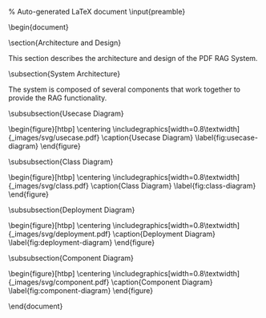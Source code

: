 % Auto-generated LaTeX document
\input{preamble}

\begin{document}

\section{Architecture and Design}

This section describes the architecture and design of the PDF RAG System.

\subsection{System Architecture}

The system is composed of several components that work together to provide the RAG functionality.


\subsubsection{Usecase Diagram}

\begin{figure}[htbp]
\centering
\includegraphics[width=0.8\textwidth]{_images/svg/usecase.pdf}
\caption{Usecase Diagram}
\label{fig:usecase-diagram}
\end{figure}


\subsubsection{Class Diagram}

\begin{figure}[htbp]
\centering
\includegraphics[width=0.8\textwidth]{_images/svg/class.pdf}
\caption{Class Diagram}
\label{fig:class-diagram}
\end{figure}


\subsubsection{Deployment Diagram}

\begin{figure}[htbp]
\centering
\includegraphics[width=0.8\textwidth]{_images/svg/deployment.pdf}
\caption{Deployment Diagram}
\label{fig:deployment-diagram}
\end{figure}


\subsubsection{Component Diagram}

\begin{figure}[htbp]
\centering
\includegraphics[width=0.8\textwidth]{_images/svg/component.pdf}
\caption{Component Diagram}
\label{fig:component-diagram}
\end{figure}



\end{document}
